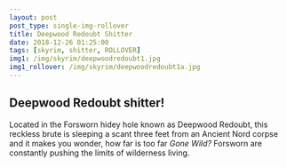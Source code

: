 ```yaml
---
layout: post
post_type: single-img-rollover
title: Deepwood Redoubt Shitter
date: 2018-12-26 01:25:00
tags: [skyrim, shitter, ROLLOVER]
img1: /img/skyrim/deepwoodredoubt1.jpg
img1_rollover: /img/skyrim/deepwoodredoubt1a.jpg
---
```

## Deepwood Redoubt shitter!

Located in the Forsworn hidey hole known as Deepwood Redoubt, this reckless brute is sleeping a scant three feet from an Ancient Nord corpse and it makes you wonder, how far is too far *Gone Wild?* Forsworn are constantly pushing the limits of wilderness living.
